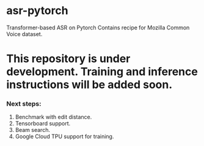 # asr-pytorch
Transformer-based ASR on Pytorch
Contains recipe for Mozilla Common Voice dataset.
# This repository is under development. Training and inference instructions will be added soon.
### Next steps:
1. Benchmark with edit distance.
2. Tensorboard support.
3. Beam search.
4. Google Cloud TPU support for training.
